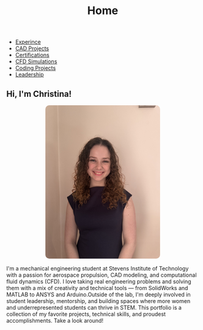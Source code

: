 <!DOCTYPE html>
<html>
<head>
  <meta charset="UTF-8">
  <link rel="stylesheet" href="style.css">
</head>
<body>

  <header>
    <h1>Home </h1>
  </header>

  <nav>
    <ul>
      <li><a href="experince.html"> Experince</a></li>
      <li><a href="cad.html">CAD Projects</a></li>
      <li><a href="certs.html">Certifications</a></li>
      <li><a href="cfd.html">CFD Simulations</a></li>
      <li><a href="code.html">Coding Projects</a></li>
      <li><a href="leadership.html">Leadership</a></li>
    </ul>
  </nav>

  <section>
    <h2>Hi, I'm Christina!</h2>
      <div style="text-align: center;">
    <img src="me.jpeg" alt="Photo of Christina" width="300" style="border-radius: 10px;">
  </div>
    <p>I'm a mechanical engineering student at Stevens Institute of Technology with a passion for aerospace propulsion, CAD modeling, and computational fluid dynamics (CFD). I love taking real engineering problems and solving them with a mix of creativity and technical tools — from SolidWorks and MATLAB to ANSYS and Arduino.Outside of the lab, I'm deeply involved in student leadership, mentorship, and building spaces where more women and underrepresented students can thrive in STEM. This portfolio is a collection of my favorite projects, technical skills, and proudest accomplishments. Take a look around!</p>
  </section>

</body>
</html>
